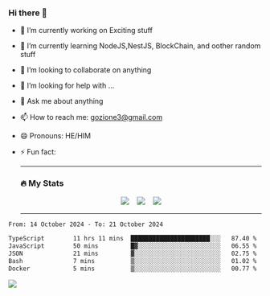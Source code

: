 ### Hi there 👋

<!--
**charlieScript/charlieScript** is a ✨ _special_ ✨ repository because its `README.md` (this file) appears on your GitHub profile.

Here are some ideas to get you started: -->

- 🔭 I’m currently working on Exciting stuff
- 🌱 I’m currently learning NodeJS,NestJS, BlockChain, and oother random stuff
- 👯 I’m looking to collaborate on anything
- 🤔 I’m looking for help with ...
- 💬 Ask me about anything
- 📫 How to reach me: gozione3@gmail.com
- 😄 Pronouns: HE/HIM
- ⚡ Fun fact:


  ---

  ### :fire: My Stats

  <div id="stats" align="center">
  <img src="http://github-readme-streak-stats.herokuapp.com?user=charlieScript&theme=dark&date_format=M%20j%5B%2C%20Y%5D" />&nbsp;&nbsp;&nbsp;
  <img src="https://github-readme-stats.vercel.app/api/top-langs/?username=charlieScript&layout=compact&theme=vision-friendly-dark"/>&nbsp;&nbsp;&nbsp;
  <img src="https://github-readme-stats.vercel.app/api?username=charlieScript&show_icons=true&theme=radical"/>
  </div>

  ---



<!--START_SECTION:waka-->

```txt
From: 14 October 2024 - To: 21 October 2024

TypeScript        11 hrs 11 mins  ██████████████████████░░░   87.40 %
JavaScript        50 mins         █▓░░░░░░░░░░░░░░░░░░░░░░░   06.55 %
JSON              21 mins         ▓░░░░░░░░░░░░░░░░░░░░░░░░   02.75 %
Bash              7 mins          ▒░░░░░░░░░░░░░░░░░░░░░░░░   01.02 %
Docker            5 mins          ▒░░░░░░░░░░░░░░░░░░░░░░░░   00.77 %
```

<!--END_SECTION:waka-->
![](https://komarev.com/ghpvc/?username=charlieScript)
